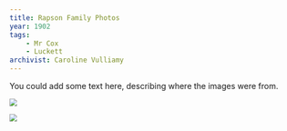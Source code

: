 ```yaml
---
title: Rapson Family Photos
year: 1902
tags: 
    - Mr Cox
    - Luckett
archivist: Caroline Vulliamy
---
```


You could add some text here, describing where the images were from.

<style>
img {  zoom: 80%; }
</style>

![](../M-Coxs-grandfather.jpg)

![](../M-Coxs-grandfather-back.jpg)
